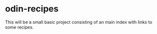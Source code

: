 # odin-recipes

This will be a small basic project consisting of an main index with links to some recipes.